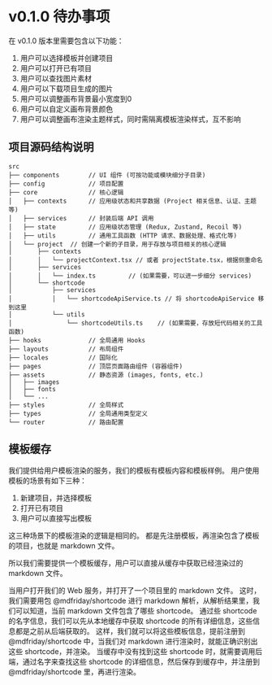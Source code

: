 # v0.1.0 待办事项

在 v0.1.0 版本里需要包含以下功能：

1. 用户可以选择模板并创建项目
2. 用户可以打开已有项目
3. 用户可以查找图片素材
4. 用户可以下载项目生成的图片
5. 用户可以调整画布背景最小宽度到0
6. 用户可以自定义画布背景颜色
7. 用户可以调整画布渲染主题样式，同时需隔离模板渲染样式，互不影响

## 项目源码结构说明

```text
src
├── components        // UI 组件 (可按功能或模块细分子目录)
├── config            // 项目配置
├── core              // 核心逻辑
│   ├── contexts      // 应用级状态和共享数据 (Project 相关信息、认证、主题等)
│   ├── services      // 封装后端 API 调用
│   ├── state         // 应用级状态管理 (Redux, Zustand, Recoil 等)
│   ├── utils         // 通用工具函数 (HTTP 请求、数据处理、格式化等)
│   └── project  // 创建一个新的子目录，用于存放与项目相关的核心逻辑
│       ├── contexts
│       │   └── projectContext.tsx // 或者 projectState.tsx，根据侧重命名
│       ├── services
│       │   └── index.ts         // (如果需要，可以进一步细分 services)
│       └── shortcode
│           ├── services
│           │   └── shortcodeApiService.ts // 将 shortcodeApiService 移到这里
│           └── utils
│               └── shortcodeUtils.ts    // (如果需要，存放短代码相关的工具函数)
├── hooks             // 全局通用 Hooks
├── layouts           // 布局组件
├── locales           // 国际化
├── pages             // 顶层页面路由组件 (容器组件)
├── assets            // 静态资源 (images, fonts, etc.)
│   ├── images
│   ├── fonts
│   └── ...
├── styles            // 全局样式
├── types             // 全局通用类型定义
└── router            // 路由配置
```


## 模板缓存

我们提供给用户模板渲染的服务，我们的模板有模板内容和模板样例。
用户使用模板的场景有如下三种：

1. 新建项目，并选择模板
2. 打开已有项目
3. 用户可以直接写出模板

这三种场景下的模板渲染的逻辑是相同的。
都是先注册模板，再渲染包含了模板的项目，也就是 markdown 文件。

所以我们需要提供一个模板缓存，用户可以直接从缓存中获取已经渲染过的 markdown 文件。

当用户打开我们的 Web 服务，并打开了一个项目里的 markdown 文件。
这时，我们需要用包 @mdfriday/shortcode 进行 markdown 解析，从解析结果里，我们可以知道，当前 markdown 文件包含了哪些 shortcode。
通过些 shortcode 的名字信息，我们可以先从本地缓存中获取 shortcode 的所有详细信息，这些信息都是之前从后端获取的。
这样，我们就可以将这些模板信息，提前注册到 @mdfriday/shortcode 中，当我们对 markdown 进行渲染时，就能正确识别出这些 shortcode，并渲染。
当缓存中没有找到这些 shortcode 时，就需要调用后端，通过名字来查找这些 shortcode 的详细信息，然后保存到缓存中，并注册到 @mdfriday/shortcode 里，再进行渲染。



